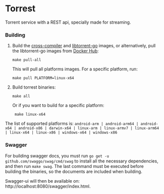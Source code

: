 Torrest
=======

Torrent service with a REST api, specially made for streaming.

### Building
1. Build the [cross-compiler](https://github.com/i96751414/cross-compiler) and [libtorrent-go](https://github.com/i96751414/libtorrent-go) images, or alternatively, pull the libtorrent-go images from [Docker Hub](https://hub.docker.com/r/i96751414/libtorrent-go):

    ```shell script
    make pull-all
    ```
    This will pull all platforms images. For a specific platform, run:
    ```shell script
    make pull PLATFORM=linux-x64
    ```
   
2. Build torrest binaries:

    ```shell script
    make all
    ```
   Or if you want to build for a specific platform:
   ```shell script
    make linux-x64
    ```
   
The list of supported platforms is:
`
android-arm | android-arm64 | android-x64 | android-x86 | darwin-x64 | linux-arm | linux-armv7 | linux-arm64 | linux-x64 | linux-x86 | windows-x64 | windows-x86
`

### Swagger
For building swagger docs, you must run `go get -u github.com/swaggo/swag/cmd/swag` to install all the necessary dependencies, and then run `make swag`.
The last command must be executed before building the binaries, so the documents are included when building.

Swagger-ui will then be available on: http://localhost:8080/swagger/index.html.